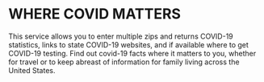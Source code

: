 # WHERE COVID MATTERS

This service allows you to enter multiple zips and returns COVID-19 statistics, links to state COVID-19 websites, and if available where to get COVID-19 testing. Find out covid-19 facts where it matters to you, whether for travel or to keep abreast of information for family living across the United States.
